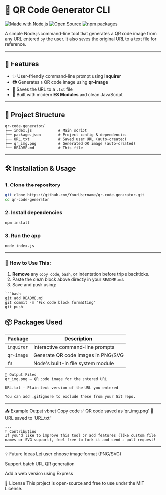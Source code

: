# 🔳 QR Code Generator CLI

[![Made with Node.js](https://img.shields.io/badge/Made%20with-Node.js-green?logo=node.js)](https://nodejs.org/)
[![Open Source](https://img.shields.io/badge/License-MIT-blue.svg)](LICENSE)
[![npm packages](https://img.shields.io/badge/npm-inquirer%20%7C%20qr--image-red)](https://www.npmjs.com/)

A simple Node.js command-line tool that generates a QR code image from any URL entered by the user. It also saves the original URL to a text file for reference.

---

## 🚀 Features

- ✨ User-friendly command-line prompt using **Inquirer**
- 📷 Generates a QR code image using **qr-image**
- 💾 Saves the URL to a `.txt` file 
- 🔧 Built with modern **ES Modules** and clean JavaScript

---

## 📂 Project Structure

```text
qr-code-generator/
├── index.js            # Main script
├── package.json        # Project config & dependencies
├── URL.txt             # Saved user URL (auto-created)
├── qr_img.png          # Generated QR image (auto-created)
└── README.md           # This file
```
---

## 🛠️ Installation & Usage

### 1. Clone the repository

```bash
git clone https://github.com/YourUsername/qr-code-generator.git
cd qr-code-generator

```
### 2. Install dependencies

```bash
npm install
```
### 3. Run the app
```bash
node index.js
```

---

### 🔧 How to Use This:

1. **Remove** any `Copy code`, `bash`, or indentation before triple backticks.
2. Paste the clean block above directly in your `README.md`.
3. Save and push using:
```
```bash
git add README.md
git commit -m "Fix code block formatting"
git push

```
## 📦 Packages Used

| Package     | Description                          |
|-------------|--------------------------------------|
| `inquirer`  | Interactive command-line prompts     |
| `qr-image`  | Generate QR code images in PNG/SVG   |
| `fs`        | Node's built-in file system module   |
```
📌 Output Files
qr_img.png – QR code image for the entered URL

URL.txt – Plain text version of the URL you entered

You can add .gitignore to exclude these from your Git repo.
```
---
📥 Example Output
vbnet
Copy code
✅ QR code saved as 'qr_img.png'
📝 URL saved to 'URL.txt'
```
---
🤝 Contributing
If you'd like to improve this tool or add features (like custom file names or SVG support), feel free to fork it and send a pull request!
```
---
💡 Future Ideas
Let user choose image format (PNG/SVG)

Support batch URL QR generation

Add a web version using Express

📄 License
This project is open-source and free to use under the MIT License.


